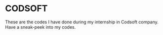 # CODSOFT
These are the codes I have done during my internship in Codsoft company. Have a sneak-peek into my codes.
